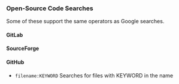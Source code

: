 ### Open-Source Code Searches

Some of these support the same operators as Google searches.

#### GitLab

#### SourceForge

#### GitHub 

- `filename:KEYWORD` Searches for files with KEYWORD in the name
